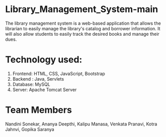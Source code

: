 # Library_Management_System-main
  The library management system is a web-based application that allows the librarian to easily manage the library's catalog and borrower information. It will also allow students to easily track the desired books and manage their dues.

# Technology used:
 1. Frontend: HTML, CSS, JavaScript, Bootstrap
 2. Backend : Java, Servlets
 3. Database: MySQL
 4. Server: Apache Tomcat Server

# Team Members
 Nandini Sonekar, 
 Ananya Deepthi, 
 Kalipu Manasa, 
 Venkata Pranavi, 
 Kotra Jahnvi, 
 Gopika Saranya 
 

